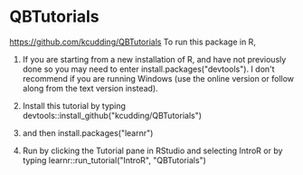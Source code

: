 # QBTutorials
https://github.com/kcudding/QBTutorials
To run this package in R, 

1. If you are starting from a new installation of R, and have not previously done so you may need to enter install.packages("devtools"). I don't recommend if you are running Windows (use the online version or follow along from the text version instead).

2. Install this tutorial by typing devtools::install_github("kcudding/QBTutorials")

3. and then install.packages("learnr")

4. Run by clicking the Tutorial pane in RStudio and selecting IntroR
or by typing learnr::run_tutorial("IntroR", "QBTutorials")
